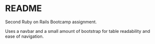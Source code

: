 # README

Second Ruby on Rails Bootcamp assignment.

Uses a navbar and a small amount of bootstrap for table readability and ease of navigation.